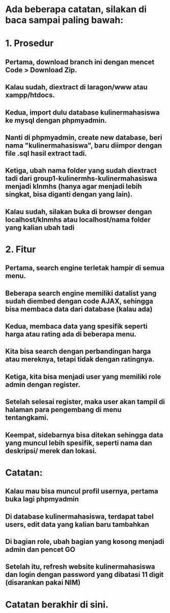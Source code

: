 # Ada beberapa catatan, silakan di baca sampai paling bawah:
# 1. Prosedur

## Pertama, download branch ini dengan mencet Code > Download Zip.
## Kalau sudah, diextract di laragon/www atau xampp/htdocs.
## Kedua, import dulu database kulinermahasiswa ke mysql dengan phpmyadmin.
## Nanti di phpmyadmin, create new database, beri nama "kulinermahasiswa", baru diimpor dengan file .sql hasil extract tadi.
## Ketiga, ubah nama folder yang sudah diextract tadi dari group1-kulinermhs-kulinermahasiswa menjadi klnmhs (hanya agar menjadi lebih singkat, bisa diganti dengan yang lain).
## Kalau sudah, silakan buka di browser dengan localhost/klnmhs atau localhost/nama folder yang kalian ubah tadi

# 2. Fitur

## Pertama, search engine terletak hampir di semua menu.
## Beberapa search engine memiliki datalist yang sudah diembed dengan code AJAX, sehingga bisa membaca data dari database (kalau ada)
## Kedua, membaca data yang spesifik seperti harga atau rating ada di beberapa menu.
## Kita bisa search dengan perbandingan harga atau mereknya, tetapi tidak dengan ratingnya.
## Ketiga, kita bisa menjadi user yang memiliki role admin dengan register.
## Setelah selesai register, maka user akan tampil di halaman para pengembang di menu tentangkami.
## Keempat, sidebarnya bisa ditekan sehingga data yang muncul lebih spesifik, seperti nama dan deskripsi/ merek dan lokasi.

# Catatan:

## Kalau mau bisa muncul profil usernya, pertama buka lagi phpmyadmin
## Di database kulinermahasiswa, terdapat tabel users, edit data yang kalian baru tambahkan
## Di bagian role, ubah bagian yang kosong menjadi admin dan pencet GO
## Setelah itu, refresh website kulinermahasiswa dan login dengan password yang dibatasi 11 digit (disarankan pakai NIM)

# Catatan berakhir di sini.
